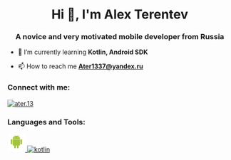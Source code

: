<h1 align="center">Hi 👋, I'm Alex Terentev</h1>
<h3 align="center">A novice and very motivated mobile developer from Russia</h3>

- 🌱 I’m currently learning **Kotlin, Android SDK**

- 📫 How to reach me **Ater1337@yandex.ru**

<h3 align="left">Connect with me:</h3>
<p align="left">
<a href="https://instagram.com/ater.13" target="blank"><img align="center" src="https://raw.githubusercontent.com/rahuldkjain/github-profile-readme-generator/master/src/images/icons/Social/instagram.svg" alt="ater.13" height="30" width="40" /></a>
</p>

<h3 align="left">Languages and Tools:</h3>
<p align="left"> <a href="https://developer.android.com" target="_blank" rel="noreferrer"> <img src="https://raw.githubusercontent.com/devicons/devicon/master/icons/android/android-original-wordmark.svg" alt="android" width="40" height="40"/> </a> <a href="https://kotlinlang.org" target="_blank" rel="noreferrer"> <img src="https://www.vectorlogo.zone/logos/kotlinlang/kotlinlang-icon.svg" alt="kotlin" width="40" height="40"/> </a> </p>